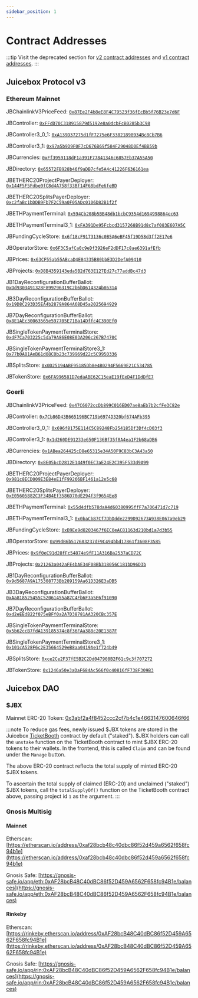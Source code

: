 ```yaml
---
sidebar_position: 1
---
```


# Contract Addresses

:::tip
Visit the deprecated section for [v2 contract addresses](/dev/deprecated/v2/addresses) and [v1 contract addresses](/dev/deprecated/v1/resources/contract-addresses).
:::

## Juicebox Protocol v3

### Ethereum Mainnet

JBChainlinkV3PriceFeed: [`0x87Ee2F4b8eE8F4C79523f36fEcBb5f76B23e7d6F`](https://etherscan.io/address/0x87Ee2F4b8eE8F4C79523f36fEcBb5f76B23e7d6F)

JBController: [`0xFFdD70C318915879d5192e8a0dcbFcB0285b3C98`](https://etherscan.io/address/0xFFdD70C318915879d5192e8a0dcbFcB0285b3C98)

JBController3_0_1: [`0xA139D37275d1fF7275e6F33821898934Bc8Cb7B6`](https://etherscan.io/address/0xA139D37275d1fF7275e6F33821898934Bc8Cb7B6)

JBController3_1: [`0x97a5b9D9F0F7cD676B69f584F29048D0Ef4BB59b`](https://etherscan.io/address/0x97a5b9D9F0F7cD676B69f584F29048D0Ef4BB59b)

JBCurrencies: [`0xFf3959118dF1a391F77841346c6857Eb37A55A50`](https://etherscan.io/address/0xFf3959118dF1a391F77841346c6857Eb37A55A50)

JBDirectory: [`0x65572FB928b46f9aDB7cfe5A4c41226F636161ea`](https://etherscan.io/address/0x65572FB928b46f9aDB7cfe5A4c41226F636161ea)

JBETHERC20ProjectPayerDeployer: [`0x144F5F5Fdbe0fC8d4A758f33Bf14F68bdFe6feBD`](https://etherscan.io/address/0x144F5F5Fdbe0fC8d4A758f33Bf14F68bdFe6feBD)

JBETHERC20SplitsPayerDeployer: [`0xc2faBc1bDDB9Fb7F2C59a0F05ADc0106D82B1f2f`](https://etherscan.io/address/0xc2faBc1bDDB9Fb7F2C59a0F05ADc0106D82B1f2f)

JBETHPaymentTerminal: [`0x594Cb208b5BB48db1bcbC9354d1694998864ec63`](https://etherscan.io/address/0x594Cb208b5BB48db1bcbC9354d1694998864ec63)

JBETHPaymentTerminal3_1: [`0xFA391De95Fcbcd3157268B91d8c7af083E607A5C`](https://etherscan.io/address/0xFA391De95Fcbcd3157268B91d8c7af083E607A5C)

JBFundingCycleStore: [`0x6f18cF9173136c0B5A6eBF45f19D58d3ff2E17e6`](https://etherscan.io/address/0x6f18cF9173136c0B5A6eBF45f19D58d3ff2E17e6)

JBOperatorStore: [`0x6F3C5afCa0c9eDf3926eF2dDF17c8ae6391afEfb`](https://etherscan.io/address/0x6F3C5afCa0c9eDf3926eF2dDF17c8ae6391afEfb)

JBPrices: [`0x63CF55ab55ABcaD4E84335B80bbE3D2DefA09410`](https://etherscan.io/address/0x63CF55ab55ABcaD4E84335B80bbE3D2DefA09410)

JBProjects: [`0xD8B4359143eda5B2d763E127Ed27c77addBc47d3`](https://etherscan.io/address/0xD8B4359143eda5B2d763E127Ed27c77addBc47d3)

JB1DayReconfigurationBufferBallot: [`0xDd9303491328F899796319C2b6bD614324b86314`](https://etherscan.io/address/0xDd9303491328F899796319C2b6bD614324b86314)

JB3DayReconfigurationBufferBallot: [`0x19D8C293D35EA4b2879A864A68D45a2025694929`](https://etherscan.io/address/0x19D8C293D35EA4b2879A864A68D45a2025694929)

JB7DayReconfigurationBufferBallot: [`0x8E1AEc30063565e597705E71Ba14Dffc4C390Ef0`](https://etherscan.io/address/0x8E1AEc30063565e597705E71Ba14Dffc4C390Ef0)

JBSingleTokenPaymentTerminalStore: [`0xdF7Ca703225c5da79A86E08E03A206c267B7470C`](https://etherscan.io/address/0xdF7Ca703225c5da79A86E08E03A206c267B7470C)

JBSingleTokenPaymentTerminalStore3_1: [`0x77b0A81AeB61d08C0b23c739969d22c5C9950336`](https://etherscan.io/address/0x77b0A81AeB61d08C0b23c739969d22c5C9950336)

JBSplitsStore: [`0x0D25194ABE95185Db8e4B0294F5669E21C534785`](https://etherscan.io/address/0x0D25194ABE95185Db8e4B0294F5669E21C534785)

JBTokenStore: [`0x6FA996581D7edaABE62C15eaE19fEeD4F1DdDfE7`](https://etherscan.io/address/0x6FA996581D7edaABE62C15eaE19fEeD4F1DdDfE7)

### Goerli

JBChainlinkV3PriceFeed: [`0x47C6072ccDb899C016ED07ae8aEb7b2cfFe3C82e`](https://goerli.etherscan.io/address/0x47C6072ccDb899C016ED07ae8aEb7b2cfFe3C82e)

JBController: [`0x7Cb86D43B665196BC719b6974D320bf674AFb395`](https://goerli.etherscan.io/address/0x7Cb86D43B665196BC719b6974D320bf674AFb395)

JBController3_0_1: [`0x696f8175E114C5C89248Fb254185Df3Df4cD03f3`](https://goerli.etherscan.io/address/0x696f8175E114C5C89248Fb254185Df3Df4cD03f3)

JBController3_1: [`0x1d260DE91233e650F136Bf35f8A4ea1F2b68aDB6`](https://goerli.etherscan.io/address/0x1d260DE91233e650F136Bf35f8A4ea1F2b68aDB6)

JBCurrencies: [`0x1ABea264425cD8e65315e34A50F9C83bC3A43a50`](https://goerli.etherscan.io/address/0x1ABea264425cD8e65315e34A50F9C83bC3A43a50)

JBDirectory: [`0x8E05bcD2812E1449f0EC3aE24E2C395F533d9A99`](https://goerli.etherscan.io/address/0x8E05bcD2812E1449f0EC3aE24E2C395F533d9A99)

JBETHERC20ProjectPayerDeployer: [`0x981c8ECD009E3E84eE1fF99266BF1461a12e5c68`](https://goerli.etherscan.io/address/0x981c8ECD009E3E84eE1fF99266BF1461a12e5c68)

JBETHERC20SplitsPayerDeployer: [`0xE05605882C3F34B4Ef3586D70dE294f3f9654Ee8`](https://goerli.etherscan.io/address/0xE05605882C3F34B4Ef3586D70dE294f3f9654Ee8)

JBETHPaymentTerminal: [`0x55d4dfb578daA4d60380995ffF7a706471d7c719`](https://goerli.etherscan.io/address/0x55d4dfb578daA4d60380995ffF7a706471d7c719)

JBETHPaymentTerminal3_1: [`0x0baCb87Cf7DbDdde2299D92673A938E067a9eb29`](https://goerli.etherscan.io/address/0x0baCb87Cf7DbDdde2299D92673A938E067a9eb29)

JBFundingCycleStore: [`0xB9Ee9d8203467f6EC0eAC81163d210bd1a7d3b55`](https://goerli.etherscan.io/address/0xB9Ee9d8203467f6EC0eAC81163d210bd1a7d3b55)

JBOperatorStore: [`0x99dB6b517683237dE9C494bbd17861f3608F3585`](https://goerli.etherscan.io/address/0x99dB6b517683237dE9C494bbd17861f3608F3585)

JBPrices: [`0x9f0eC91d28fFc54874e9fF11A316Ba2537aCD72C`](https://goerli.etherscan.io/address/0x9f0eC91d28fFc54874e9fF11A316Ba2537aCD72C)

JBProjects: [`0x21263a042aFE4bAE34F08Bb318056C181bD96D3b`](https://goerli.etherscan.io/address/0x21263a042aFE4bAE34F08Bb318056C181bD96D3b)

JB1DayReconfigurationBufferBallot: [`0x9d5687A9A175308773Bb289159Aa61D326E3aDB5`](https://goerli.etherscan.io/address/0x9d5687A9A175308773Bb289159Aa61D326E3aDB5)

JB3DayReconfigurationBufferBallot: [`0xAa818525455C52061455a87C4Fb6F3a5E6f91090`](https://goerli.etherscan.io/address/0xAa818525455C52061455a87C4Fb6F3a5E6f91090)

JB7DayReconfigurationBufferBallot: [`0xd2eEEdB22f075eBFf0a2A7D38781AA320CBc357E`](https://goerli.etherscan.io/address/0xd2eEEdB22f075eBFf0a2A7D38781AA320CBc357E)

JBSingleTokenPaymentTerminalStore: [`0x5b62ccB7fdA139185374c8f36FAa388c20E1387F`](https://goerli.etherscan.io/address/0x5b62ccB7fdA139185374c8f36FAa388c20E1387F)

JBSingleTokenPaymentTerminalStore3_1: [`0x101cA528F6c2E35664529eB8aa0419Ae1f724b49`](https://goerli.etherscan.io/address/0x101cA528F6c2E35664529eB8aa0419Ae1f724b49)

JBSplitsStore: [`0xce2Ce2F37fE5B2C2Dd047908B2F61c9c3f707272`](https://goerli.etherscan.io/address/0xce2Ce2F37fE5B2C2Dd047908B2F61c9c3f707272)

JBTokenStore: [`0x1246a50e3aDaF684Ac566f0c40816fF738F309B3`](https://goerli.etherscan.io/address/0x1246a50e3aDaF684Ac566f0c40816fF738F309B3)

## Juicebox DAO

### $JBX

Mainnet ERC-20 Token: [0x3abf2a4f8452ccc2cf7b4c1e4663147600646f66](https://etherscan.io/token/0x3abf2a4f8452ccc2cf7b4c1e4663147600646f66)

:::note
To reduce gas fees, newly issued $JBX tokens are stored in the Juicebox [TicketBooth](../dev/deprecated/v1/ticketbooth/) contract by default ("staked"). $JBX holders can call the `unstake` function on the TicketBooth contract to mint $JBX ERC-20 tokens to their wallets. In the frontend, this is called `Claim` and can be found under the `Manage` button.

The above ERC-20 contract reflects the total supply of minted ERC-20 $JBX tokens.

To ascertain the total supply of claimed (ERC-20) and unclaimed ("staked") $JBX tokens, call the `totalSupplyOf()` function on the TicketBooth contract above, passing project id `1` as the argument.
:::

### Gnosis Multisig

#### Mainnet

Etherscan: [https://etherscan.io/address/0xaf28bcb48c40dbc86f52d459a6562f658fc94b1e](https://etherscan.io/address/0xaf28bcb48c40dbc86f52d459a6562f658fc94b1e)

Gnosis Safe: [https://gnosis-safe.io/app/eth:0xAF28bcB48C40dBC86f52D459A6562F658fc94B1e/balances](https://gnosis-safe.io/app/eth:0xAF28bcB48C40dBC86f52D459A6562F658fc94B1e/balances)

#### **Rinkeby**

Etherscan: [https://rinkeby.etherscan.io/address/0xAF28bcB48C40dBC86f52D459A6562F658fc94B1e](https://rinkeby.etherscan.io/address/0xAF28bcB48C40dBC86f52D459A6562F658fc94B1e)

Gnosis Safe: [https://gnosis-safe.io/app/rin:0xAF28bcB48C40dBC86f52D459A6562F658fc94B1e/balances](https://gnosis-safe.io/app/rin:0xAF28bcB48C40dBC86f52D459A6562F658fc94B1e/balances)
